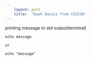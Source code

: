 ```yaml
---
    layout: post
    title:  "bash basics from CS253A"
---
```


printing message to std output(terminal)
```
echo message

or 

echo "message"
```
